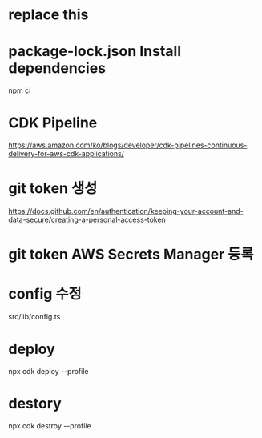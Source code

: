 # replace this

# package-lock.json Install dependencies 
npm ci

# CDK Pipeline
https://aws.amazon.com/ko/blogs/developer/cdk-pipelines-continuous-delivery-for-aws-cdk-applications/

# git token 생성
https://docs.github.com/en/authentication/keeping-your-account-and-data-secure/creating-a-personal-access-token

# git token AWS Secrets Manager 등록

# config 수정
src/lib/config.ts

# deploy
npx cdk deploy --profile <profile-name>

# destory
npx cdk destroy --profile <profile-name>